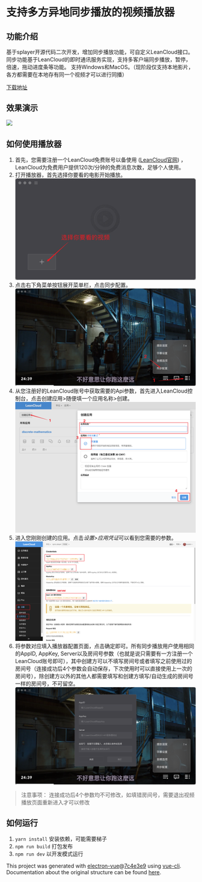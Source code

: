 # 支持多方异地同步播放的视频播放器

## 功能介绍
基于splayer开源代码二次开发，增加同步播放功能，可自定义LeanCloud接口。
同步功能基于LeanCloud的即时通讯服务实现，支持多客户端同步播放，暂停，倍速，拖动进度条等功能。
支持Windows和MacOS。（现阶段仅支持本地影片，各方都需要在本地存有同一个视频才可以进行同播）

[下载地址](https://github.com/loukai99/shareplay-video-player/releases)

## 效果演示
![](./READMEImage/shareplay效果演示.gif)

## 如何使用播放器
1. 首先，您需要注册一个LeanCloud免费账号以备使用 ([LeanCloud官网](https://www.leancloud.cn/)) ，LeanCloud为免费用户提供120次/分钟的免费消息次数，足够个人使用。
2. 打开播放器，首先选择你要看的电影开始播放。![](./READMEImage/0.png)
3. 点击右下角菜单按钮展开菜单栏，点击同步配置。![](./READMEImage/1.png)
4. 从您注册好的LeanCloud账号中获取需要的Api参数，首先进入LeanCloud控制台，点击创建应用>随便填一个应用名称>创建。![](./READMEImage/4.png)
5. 进入您刚刚创建的应用。点击*设置>应用凭证*可以看到您需要的参数。![](./READMEImage/3.png)
6. 将参数对应填入播放器配置页面，点击确定即可。所有同步播放用户使用相同的AppID, AppKey, Server以及房间号参数（也就是说只需要有一方注册一个LeanCloud账号即可），其中创建方可以不填写房间号或者填写之前使用过的房间号（连接成功后4个参数会自动保存，下次使用时可以直接使用上一次的房间号），除创建方以外的其他人都需要填写和创建方填写/自动生成的房间号一样的房间号，不可留空。![](./READMEImage/2.png)

> 注意事项：
> 连接成功后4个参数均不可修改，如填错房间号，需要退出视频播放页面重新进入才可以修改

## 如何运行
1. `yarn install` 安装依赖，可能需要梯子
2. `npm run build` 打包发布
3. `npm run dev` 以开发模式运行

This project was generated with [electron-vue](https://github.com/SimulatedGREG/electron-vue)@[7c4e3e9](https://github.com/SimulatedGREG/electron-vue/tree/7c4e3e90a772bd4c27d2dd4790f61f09bae0fcef) using [vue-cli](https://github.com/vuejs/vue-cli). Documentation about the original structure can be found [here](https://simulatedgreg.gitbooks.io/electron-vue/content/index.html).
